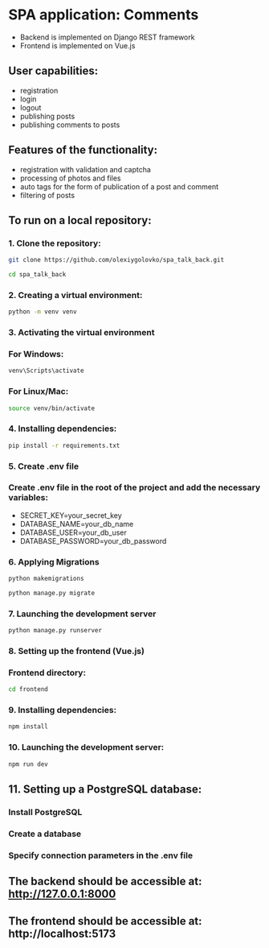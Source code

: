 # SPA application: Comments

- Backend is implemented on Django REST framework
- Frontend is implemented on Vue.js

## User capabilities:

- registration
- login
- logout
- publishing posts
- publishing comments to posts

## Features of the functionality:

- registration with validation and captcha
- processing of photos and files
- auto tags for the form of publication of a post and comment
- filtering of posts

## To run on a local repository:

### 1. Clone the repository:
```bash
git clone https://github.com/olexiygolovko/spa_talk_back.git
```
```bash
cd spa_talk_back
```
### 2. Creating a virtual environment:
```bash
python -m venv venv
```
### 3. Activating the virtual environment
### For Windows:
```bash
venv\Scripts\activate
```
### For Linux/Mac:
```bash
source venv/bin/activate
```

### 4. Installing dependencies:
```bash
pip install -r requirements.txt
```
### 5. Create .env file
### Create .env file in the root of the project and add the necessary variables:
- SECRET_KEY=your_secret_key
- DATABASE_NAME=your_db_name
- DATABASE_USER=your_db_user
- DATABASE_PASSWORD=your_db_password

### 6. Applying Migrations
```bash
python makemigrations
```
```bash
python manage.py migrate
```

### 7. Launching the development server
```bash
python manage.py runserver
```
### 8. Setting up the frontend (Vue.js)
### Frontend directory:
```bash
cd frontend
```
### 9. Installing dependencies:
```bash
npm install
```

### 10. Launching the development server:
```bash
npm run dev
```

## 11. Setting up a PostgreSQL database:
### Install PostgreSQL
### Create a database
### Specify connection parameters in the .env file

## The backend should be accessible at: http://127.0.0.1:8000
## The frontend should be accessible at: http://localhost:5173